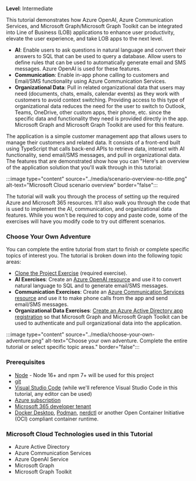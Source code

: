 <!-- markdownlint-disable MD041 -->

**Level**: Intermediate

This tutorial demonstrates how Azure OpenAI, Azure Communication Services, and Microsoft Graph/Microsoft Graph Toolkit can be integrated into Line of Business (LOB) applications to enhance user productivity, elevate the user experience, and take LOB apps to the next level. 

- **AI**: Enable users to ask questions in natural language and convert their answers to SQL that can be used to query a database. Allow users to define rules that can be used to automatically generate email and SMS messages. Azure OpenAI is used for these features.
- **Communication**: Enable in-app phone calling to customers and Email/SMS functionality using Azure Communication Services.
- **Organizational Data**: Pull in related organizational data that users may need (documents, chats, emails, calendar events) as they work with customers to avoid context switching. Providing access to this type of organizational data reduces the need for the user to switch to Outlook, Teams, OneDrive, other custom apps, their phone, etc. since the specific data and functionality they need is provided directly in the app. Microsoft Graph and Microsoft Graph Toolkit are used for this feature.

The application is a simple customer management app that allows users to manage their customers and related data. It consists of a front-end built using TypeScript that calls back-end APIs to retrieve data, interact with AI functionality, send email/SMS messages, and pull in organizational data. The features that are demonstrated show how you can "Here's an overview of the application solution that you'll walk through in this tutorial:

:::image type="content" source="../media/scenario-overview-no-title.png" alt-text="Microsoft Cloud scenario overview" border="false":::

The tutorial will walk you through the process of setting up the required Azure and Microsoft 365 resources. It'll also walk you through the code that is used to implement the AI, communication, and organizational data features. While you won't be required to copy and paste code, some of the exercises will have you modify code to try out different scenarios.

### Choose Your Own Adventure

You can complete the entire tutorial from start to finish or complete specific topics of interest you. The tutorial is broken down into the following topic areas:

- [Clone the Project Exercise](/microsoft-cloud/dev/tutorials/openai-acs-msgraph/?tutorial-step=1) (required exercise).
- **AI Exercises**: Create an [Azure OpenAI resource](/microsoft-cloud/dev/tutorials/openai-acs-msgraph/?tutorial-step=2) and use it to convert natural language to SQL and to generate email/SMS messages.
- **Communication Exercises**: Create an [Azure Communication Services resource](/microsoft-cloud/dev/tutorials/openai-acs-msgraph/?tutorial-step=5) and use it to make phone calls from the app and send email/SMS messages.
- **Organizational Data Exercises**: [Create an Azure Active Directory app registration](/microsoft-cloud/dev/tutorials/openai-acs-msgraph/?tutorial-step=7) so that Microsoft Graph and Microsoft Graph Toolkit can be used to authenticate and pull organizational data into the application.

:::image type="content" source="../media/choose-your-own-adventure.png" alt-text="Choose your own adventure. Complete the entire tutorial or select specific topic areas." border="false":::

<a id="prerequisites"></a>
### Prerequisites

- [Node](https://nodejs.org) - Node 16+ and npm 7+ will be used for this project
- [git](https://learn.microsoft.com/devops/develop/git/install-and-set-up-git)
- [Visual Studio Code](https://code.visualstudio.com) (while we'll reference Visual Studio Code in this tutorial, any editor can be used)
- [Azure subscription](https://azure.microsoft.com/free/search)
- [Microsoft 365 developer tenant](https://developer.microsoft.com/microsoft-365/dev-program)
- [Docker Desktop](https://www.docker.com/get-started/), [Podman](https://podman-desktop.io/downloads), [nerdctl](https://github.com/containerd/nerdctl) or another Open Container Initiative (OCI) compliant container runtime.

### Microsoft Cloud Technologies used in this Tutorial

- Azure Active Directory
- Azure Communication Services
- Azure OpenAI Service
- Microsoft Graph
- Microsoft Graph Toolkit
